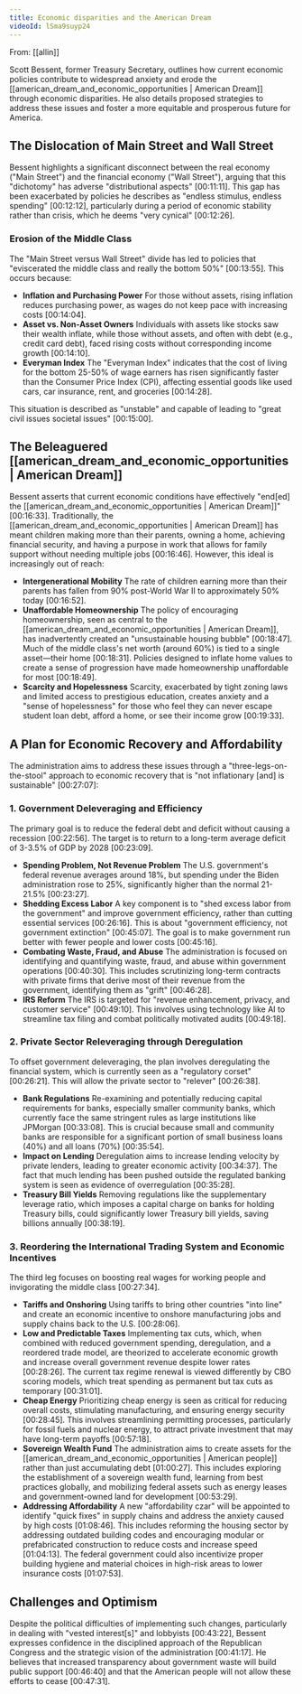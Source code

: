 ```yaml
---
title: Economic disparities and the American Dream
videoId: lSma9suyp24
---
```


From: [[allin]] <br/> 

Scott Bessent, former Treasury Secretary, outlines how current economic policies contribute to widespread anxiety and erode the [[american_dream_and_economic_opportunities | American Dream]] through economic disparities. He also details proposed strategies to address these issues and foster a more equitable and prosperous future for America.

## The Dislocation of Main Street and Wall Street
Bessent highlights a significant disconnect between the real economy ("Main Street") and the financial economy ("Wall Street"), arguing that this "dichotomy" has adverse "distributional aspects" [00:11:11]. This gap has been exacerbated by policies he describes as "endless stimulus, endless spending" [00:12:12], particularly during a period of economic stability rather than crisis, which he deems "very cynical" [00:12:26].

### Erosion of the Middle Class
The "Main Street versus Wall Street" divide has led to policies that "eviscerated the middle class and really the bottom 50%" [00:13:55]. This occurs because:
*   **Inflation and Purchasing Power** For those without assets, rising inflation reduces purchasing power, as wages do not keep pace with increasing costs [00:14:04].
*   **Asset vs. Non-Asset Owners** Individuals with assets like stocks saw their wealth inflate, while those without assets, and often with debt (e.g., credit card debt), faced rising costs without corresponding income growth [00:14:10].
*   **Everyman Index** The "Everyman Index" indicates that the cost of living for the bottom 25-50% of wage earners has risen significantly faster than the Consumer Price Index (CPI), affecting essential goods like used cars, car insurance, rent, and groceries [00:14:28].

This situation is described as "unstable" and capable of leading to "great civil issues societal issues" [00:15:00].

## The Beleaguered [[american_dream_and_economic_opportunities | American Dream]]
Bessent asserts that current economic conditions have effectively "end[ed] the [[american_dream_and_economic_opportunities | American Dream]]" [00:16:33]. Traditionally, the [[american_dream_and_economic_opportunities | American Dream]] has meant children making more than their parents, owning a home, achieving financial security, and having a purpose in work that allows for family support without needing multiple jobs [00:16:46]. However, this ideal is increasingly out of reach:
*   **Intergenerational Mobility** The rate of children earning more than their parents has fallen from 90% post-World War II to approximately 50% today [00:16:52].
*   **Unaffordable Homeownership** The policy of encouraging homeownership, seen as central to the [[american_dream_and_economic_opportunities | American Dream]], has inadvertently created an "unsustainable housing bubble" [00:18:47]. Much of the middle class's net worth (around 60%) is tied to a single asset—their home [00:18:31]. Policies designed to inflate home values to create a sense of progression have made homeownership unaffordable for most [00:18:49].
*   **Scarcity and Hopelessness** Scarcity, exacerbated by tight zoning laws and limited access to prestigious education, creates anxiety and a "sense of hopelessness" for those who feel they can never escape student loan debt, afford a home, or see their income grow [00:19:33].

## A Plan for Economic Recovery and Affordability
The administration aims to address these issues through a "three-legs-on-the-stool" approach to economic recovery that is "not inflationary [and] is sustainable" [00:27:07]:

### 1. Government Deleveraging and Efficiency
The primary goal is to reduce the federal debt and deficit without causing a recession [00:22:56]. The target is to return to a long-term average deficit of 3-3.5% of GDP by 2028 [00:23:09].
*   **Spending Problem, Not Revenue Problem** The U.S. government's federal revenue averages around 18%, but spending under the Biden administration rose to 25%, significantly higher than the normal 21-21.5% [00:23:27].
*   **Shedding Excess Labor** A key component is to "shed excess labor from the government" and improve government efficiency, rather than cutting essential services [00:26:16]. This is about "government efficiency, not government extinction" [00:45:07]. The goal is to make government run better with fewer people and lower costs [00:45:16].
*   **Combating Waste, Fraud, and Abuse** The administration is focused on identifying and quantifying waste, fraud, and abuse within government operations [00:40:30]. This includes scrutinizing long-term contracts with private firms that derive most of their revenue from the government, identifying them as "grift" [00:46:28].
*   **IRS Reform** The IRS is targeted for "revenue enhancement, privacy, and customer service" [00:49:10]. This involves using technology like AI to streamline tax filing and combat politically motivated audits [00:49:18].

### 2. Private Sector Releveraging through Deregulation
To offset government deleveraging, the plan involves deregulating the financial system, which is currently seen as a "regulatory corset" [00:26:21]. This will allow the private sector to "relever" [00:26:38].
*   **Bank Regulations** Re-examining and potentially reducing capital requirements for banks, especially smaller community banks, which currently face the same stringent rules as large institutions like JPMorgan [00:33:08]. This is crucial because small and community banks are responsible for a significant portion of small business loans (40%) and all loans (70%) [00:35:54].
*   **Impact on Lending** Deregulation aims to increase lending velocity by private lenders, leading to greater economic activity [00:34:37]. The fact that much lending has been pushed outside the regulated banking system is seen as evidence of overregulation [00:35:28].
*   **Treasury Bill Yields** Removing regulations like the supplementary leverage ratio, which imposes a capital charge on banks for holding Treasury bills, could significantly lower Treasury bill yields, saving billions annually [00:38:19].

### 3. Reordering the International Trading System and Economic Incentives
The third leg focuses on boosting real wages for working people and invigorating the middle class [00:27:34].
*   **Tariffs and Onshoring** Using tariffs to bring other countries "into line" and create an economic incentive to onshore manufacturing jobs and supply chains back to the U.S. [00:28:06].
*   **Low and Predictable Taxes** Implementing tax cuts, which, when combined with reduced government spending, deregulation, and a reordered trade model, are theorized to accelerate economic growth and increase overall government revenue despite lower rates [00:28:26]. The current tax regime renewal is viewed differently by CBO scoring models, which treat spending as permanent but tax cuts as temporary [00:31:01].
*   **Cheap Energy** Prioritizing cheap energy is seen as critical for reducing overall costs, stimulating manufacturing, and ensuring energy security [00:28:45]. This involves streamlining permitting processes, particularly for fossil fuels and nuclear energy, to attract private investment that may have long-term payoffs [00:57:18].
*   **Sovereign Wealth Fund** The administration aims to create assets for the [[american_dream_and_economic_opportunities | American people]] rather than just accumulating debt [01:00:27]. This includes exploring the establishment of a sovereign wealth fund, learning from best practices globally, and mobilizing federal assets such as energy leases and government-owned land for development [00:53:29].
*   **Addressing Affordability** A new "affordability czar" will be appointed to identify "quick fixes" in supply chains and address the anxiety caused by high costs [01:08:46]. This includes reforming the housing sector by addressing outdated building codes and encouraging modular or prefabricated construction to reduce costs and increase speed [01:04:13]. The federal government could also incentivize proper building hygiene and material choices in high-risk areas to lower insurance costs [01:07:53].

## Challenges and Optimism
Despite the political difficulties of implementing such changes, particularly in dealing with "vested interest[s]" and lobbyists [00:43:22], Bessent expresses confidence in the disciplined approach of the Republican Congress and the strategic vision of the administration [00:41:17]. He believes that increased transparency about government waste will build public support [00:46:40] and that the American people will not allow these efforts to cease [00:47:31].